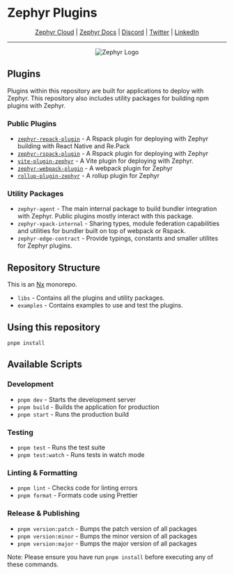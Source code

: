 # Zephyr Plugins

<div align="center">

[Zephyr Cloud](https://zephyr-cloud.io) | [Zephyr Docs](https://docs.zephyr-cloud.io) | [Discord](https://zephyr-cloud.io/discord) | [Twitter](https://x.com/ZephyrCloudIO) | [LinkedIn](https://www.linkedin.com/company/zephyr-cloud/)

<hr/>
  <img src="https://cdn.prod.website-files.com/669061ee3adb95b628c3acda/66981c766e352fe1f57191e2_Opengraph-zephyr.png" alt="Zephyr Logo" />
</div>

## Plugins

Plugins within this repository are built for applications to deploy with Zephyr. This repository also includes utility packages for building npm plugins with Zephyr.

### Public Plugins

- [`zephyr-repack-plugin`](libs/zephyr-repack-plugin/README.md) - A Rspack plugin for deploying with Zephyr building with React Native and Re.Pack
- [`zephyr-rspack-plugin`](libs/zephyr-rspack-plugin/README.md) - A Rspack plugin for deploying with Zephyr
- [`vite-plugin-zephyr`](libs/vite-plugin-zephyr/README.md) - A Vite plugin for deploying with Zephyr.
- [`zephyr-webpack-plugin`](libs/zephyr-webpack-plugin/README.md) - A webpack plugin for Zephyr
- [`rollup-plugin-zephyr`](libs/rollup-plugin-zephyr/README.md) - A rollup plugin for Zephyr

### Utility Packages

- `zephyr-agent` - The main internal package to build bundler integration with Zephyr. Public plugins mostly interact with this package.
- `zephyr-xpack-internal` - Sharing types, module federation capabilities and utilities for bundler built on top of webpack or Rspack.
- `zephyr-edge-contract` - Provide typings, constants and smaller utilites for Zephyr plugins.

## Repository Structure

This is an [Nx](https://nx.dev) monorepo.

- `libs` - Contains all the plugins and utility packages.
- `examples` - Contains examples to use and test the plugins.

## Using this repository

```
pnpm install
```

## Available Scripts

### Development

- `pnpm dev` - Starts the development server
- `pnpm build` - Builds the application for production
- `pnpm start` - Runs the production build

### Testing

- `pnpm test` - Runs the test suite
- `pnpm test:watch` - Runs tests in watch mode

### Linting & Formatting

- `pnpm lint` - Checks code for linting errors
- `pnpm format` - Formats code using Prettier

### Release & Publishing

- `pnpm version:patch` - Bumps the patch version of all packages
- `pnpm version:minor` - Bumps the minor version of all packages
- `pnpm version:major` - Bumps the major version of all packages

Note: Please ensure you have run `pnpm install` before executing any of these commands.
